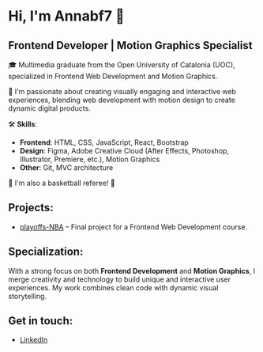 # Hi, I'm Annabf7 👋

## Frontend Developer | Motion Graphics Specialist

🎓 Multimedia graduate from the Open University of Catalonia (UOC), specialized in Frontend Web Development and Motion Graphics.

🚀 I'm passionate about creating visually engaging and interactive web experiences, blending web development with motion design to create dynamic digital products.

🛠️ **Skills**:
- **Frontend**: HTML, CSS, JavaScript, React, Bootstrap
- **Design**: Figma, Adobe Creative Cloud (After Effects, Photoshop, Illustrator, Premiere, etc.), Motion Graphics
- **Other**: Git, MVC architecture

🏀 I'm also a basketball referee! 🏀

## Projects:
- [playoffs-NBA](https://github.com/Annabf7/playoffs-NBA) – Final project for a Frontend Web Development course.
  
## Specialization:
With a strong focus on both **Frontend Development** and **Motion Graphics**, I merge creativity and technology to build unique and interactive user experiences. My work combines clean code with dynamic visual storytelling.

## Get in touch:
- [LinkedIn](https://www.linkedin.com/in/annaborrasfont/)
